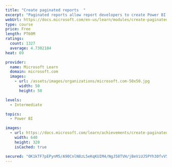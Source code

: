 ```yaml
---
title: "Create paginated reports  "
excerpt: "Paginated reports allow report developers to create Power BI artifacts that have tightly controlled rendering requirements. Paginated reports are ideal for creating sales invoices, receipts, purchase orders, and tabular data. This module will teach you how to create reports, add parameters, and work with tables and charts in paginated reports."
webUrl: https://docs.microsoft.com/en-us/learn/modules/create-paginated-reports-power-bi/
type: course
price: Free
length: PT60M
ratings:
  count: 1327
  average: 4.7302184
heat: 69

provider:
  name: Microsoft Learn
  domain: microsoft.com
  images:
    - url: /assets/images/organizations/microsoft.com-50x50.jpg
      width: 50
      height: 50

levels:
  - Intermediate

topics:
  - Power BI

images:
  - url: https://docs.microsoft.com/learn/achievements/create-paginated-reports-power-bi-social.png
    width: 640
    height: 320
    isCached: true

secured: "OK1kTF7pEPynM5/A90CnlN8zL5eKqKUIM4/NgJ58TVH/jBeViUJ5PYh30fvV5ayqe8i0gbjaRM6K+ZUYFdP/U1RWSnAltXCBUKHPfxeTf4mD5jFX2FqBJOmIA99GY7mNXg9Tmqg7EvJCdS9K6AiPmH/TYt4Z2ALwwA7x2Ur0hT+Q8eEtH5FLf48DbIuzxY3tMyQ+Owz6GnUzJ2gP7pOGFHK38z1ZJRubFx48hvx0sbBDZlFiulX0vAb/rbEbTL8Qbp9slQwib2yCNOjkqPMHvxZs2FChGn3h0htmhkdCa2aCZ6PZg/ofCHYj66IyKm+lOC5Eiuc534PI4O8ZErjpsPJwKQA4gDRPUDhuC3kN8eH7t9hf30PrkWx4iZj7yqgT1SZxAX3V/gbQRNiGREXwZ3nNyvclkNzk91AlxFZrXJ0=;4XYeJzBgKOGWfiLPJKu+lw=="
---
```


